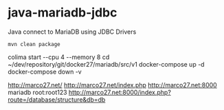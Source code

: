 # java-mariadb-jdbc
Java connect to MariaDB using JDBC Drivers

`mvn clean package`


colima start --cpu 4 --memory 8
cd ~/dev/repository/git/docker27/mariadb/src/v1
docker-compose up -d
docker-compose down -v

http://marco27.net/
http://marco27.net/index.php
http://marco27.net:8000
mariadb
root:root123
http://marco27.net:8000/index.php?route=/database/structure&db=db